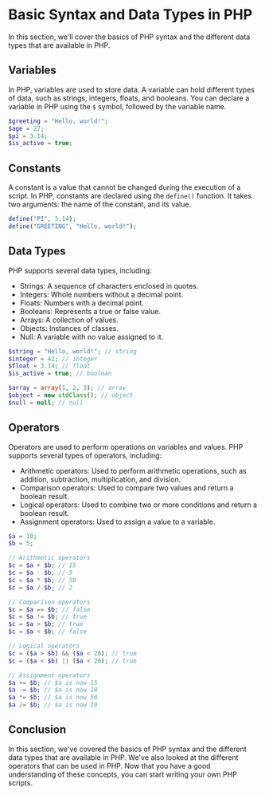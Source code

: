 # Basic Syntax and Data Types in PHP

In this section, we'll cover the basics of PHP syntax and the different data types that are available in PHP.

## Variables

In PHP, variables are used to store data. A variable can hold different types of data, such as strings, integers, floats, and booleans. You can declare a variable in PHP using the `$` symbol, followed by the variable name.

```php
$greeting = "Hello, world!";
$age = 27;
$pi = 3.14;
$is_active = true;
```

## Constants

A constant is a value that cannot be changed during the execution of a script. In PHP, constants are declared using the `define()` function. It takes two arguments: the name of the constant, and its value.

```php
define("PI", 3.14);
define("GREETING", "Hello, world!");
```

## Data Types

PHP supports several data types, including:

- Strings: A sequence of characters enclosed in quotes.
- Integers: Whole numbers without a decimal point.
- Floats: Numbers with a decimal point.
- Booleans: Represents a true or false value.
- Arrays: A collection of values.
- Objects: Instances of classes.
- Null: A variable with no value assigned to it.

```php
$string = "Hello, world!"; // string
$integer = 42; // integer
$float = 3.14; // float
$is_active = true; // boolean

$array = array(1, 2, 3); // array
$object = new stdClass(); // object
$null = null; // null
```

## Operators

Operators are used to perform operations on variables and values. PHP supports several types of operators, including:

- Arithmetic operators: Used to perform arithmetic operations, such as addition, subtraction, multiplication, and division.
- Comparison operators: Used to compare two values and return a boolean result.
- Logical operators: Used to combine two or more conditions and return a boolean result.
- Assignment operators: Used to assign a value to a variable.

```php
$a = 10;
$b = 5;

// Arithmetic operators
$c = $a + $b; // 15
$c = $a - $b; // 5
$c = $a * $b; // 50
$c = $a / $b; // 2

// Comparison operators
$c = $a == $b; // false
$c = $a != $b; // true
$c = $a > $b; // true
$c = $a < $b; // false

// Logical operators
$c = ($a > $b) && ($a < 20); // true
$c = ($a < $b) || ($a < 20); // true

// Assignment operators
$a += $b; // $a is now 15
$a -= $b; // $a is now 10
$a *= $b; // $a is now 50
$a /= $b; // $a is now 10
```

## Conclusion

In this section, we've covered the basics of PHP syntax and the different data types that are available in PHP. We've also looked at the different operators that can be used in PHP. Now that you have a good understanding of these concepts, you can start writing your own PHP scripts.